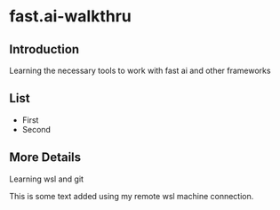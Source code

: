 # fast.ai-walkthru

## Introduction
Learning the necessary tools to work with fast ai and other frameworks

## List 

- First
- Second

## More Details
Learning wsl and git

This is some text added using my remote wsl machine connection.
